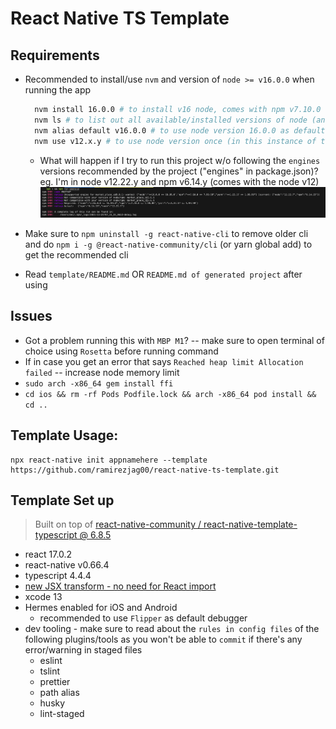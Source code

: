 # React Native TS Template

## Requirements
- Recommended to install/use `nvm` and version of `node >= v16.0.0` when running the app
  ```bash
    nvm install 16.0.0 # to install v16 node, comes with npm v7.10.0
    nvm ls # to list out all available/installed versions of node (and see what's currently in use / default)
    nvm alias default v16.0.0 # to use node version 16.0.0 as default in ANY instance of terminal
    nvm use v12.x.y # to use node version once (in this instance of terminal only)
  ```
  - What will happen if I try to run this project w/o following the `engines` versions recommended by the project ("engines" in package.json)? eg. I'm in node v12.22.y and npm v6.14.y (comes with the node v12)
  ![engines_error.png](/assets/engines_error.png)

- Make sure to `npm uninstall -g react-native-cli` to remove older cli and do `npm i -g @react-native-community/cli` (or yarn global add) to get the recommended cli
- Read `template/README.md` OR `README.md of generated project` after using

## Issues
- Got a problem running this with `MBP M1`? -- make sure to open terminal of choice using `Rosetta` before running command
- If in case you get an error that says `Reached heap limit Allocation failed` -- increase node memory limit
- `sudo arch -x86_64 gem install ffi`
- `cd ios && rm -rf Pods Podfile.lock && arch -x86_64 pod install && cd ..`

## Template Usage:

```
npx react-native init appnamehere --template https://github.com/ramirezjag00/react-native-ts-template.git 
```

## Template Set up
> Built on top of [react-native-community / react-native-template-typescript @ 6.8.5](https://github.com/react-native-community/react-native-template-typescript)
- react 17.0.2
- react-native v0.66.4
- typescript 4.4.4
- [new JSX transform - no need for React import](https://reactjs.org/blog/2020/09/22/introducing-the-new-jsx-transform.html)
- xcode 13
- Hermes enabled for iOS and Android
  - recommended to use `Flipper` as default debugger
- dev tooling - make sure to read about the `rules in config files` of the following plugins/tools as you won't be able to `commit` if there's any error/warning in staged files
  - eslint
  - tslint
  - prettier
  - path alias
  - husky
  - lint-staged
